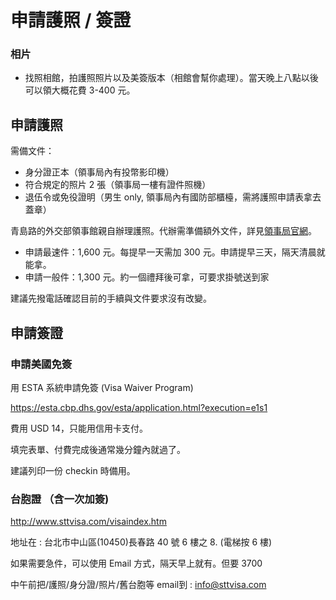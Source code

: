 
# 申請護照 / 簽證

### 相片

* 找照相館，拍護照照片以及美簽版本（相館會幫你處理）。當天晚上八點以後可以領大概花費 3-400 元。

## 申請護照

需備文件：

* 身分證正本（領事局內有投幣影印機）
* 符合規定的照片 2 張（領事局一樓有證件照機）
* 退伍令或免役證明（男生 only, 領事局內有國防部櫃檯，需將護照申請表拿去蓋章）

青島路的外交部領事館親自辦理護照。代辦需準備額外文件，詳見[領事局官網](http://www.boca.gov.tw/ct.asp?xItem=3935&CtNode=681&mp=1)。

* 申請最速件：1,600 元。每提早一天需加 300 元。申請提早三天，隔天清晨就能拿。
* 申請一般件：1,300 元。約一個禮拜後可拿，可要求掛號送到家

建議先撥電話確認目前的手續與文件要求沒有改變。

## 申請簽證

### 申請美國免簽

用 ESTA 系統申請免簽 (Visa Waiver Program)

<https://esta.cbp.dhs.gov/esta/application.html?execution=e1s1>

費用 USD 14，只能用信用卡支付。

填完表單、付費完成後通常幾分鐘內就過了。

建議列印一份 checkin 時備用。

### 台胞證 （含一次加簽)

<http://www.sttvisa.com/visaindex.htm>

地址在 : 台北市中山區(10450)長春路 40 號 6 樓之 8. (電梯按 6 樓)

如果需要急件，可以使用 Email 方式，隔天早上就有。但要 3700

中午前把/護照/身分證/照片/舊台胞等 email到 : info@sttvisa.com
